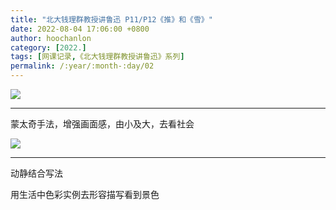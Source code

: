 ```yaml
---
title: "北大钱理群教授讲鲁迅 P11/P12《推》和《雪》"
date: 2022-08-04 17:06:00 +0800
author: hoochanlon
category: [2022.]
tags: [网课记录,《北大钱理群教授讲鲁迅》系列]
permalink: /:year/:month-:day/02
---
```


![](https://i.imgtg.com/2022/08/04/AxcoF.png)

---

蒙太奇手法，增强画面感，由小及大，去看社会

<!-- more -->

![](https://i.imgtg.com/2022/08/04/AxSsD.png)

---

动静结合写法

用生活中色彩实例去形容描写看到景色